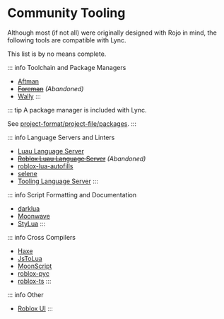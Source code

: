 # Community Tooling
Although most (if not all) were originally designed with Rojo in mind, the following tools are compatible with Lync.

This list is by no means complete.

::: info Toolchain and Package Managers
- [Aftman](https://github.com/LPGhatguy/aftman)
- [~~Foreman~~](https://github.com/Roblox/foreman) *(Abandoned)*
- [Wally](https://wally.run/)
:::

::: tip
A package manager is included with Lync.

See [project-format/project-file/packages](/lync/project-format/project-file/packages).
:::

::: info Language Servers and Linters
- [Luau Language Server](https://github.com/JohnnyMorganz/luau-lsp)
- [~~Roblox Luau Language Server~~](https://github.com/NightrainsRbx/RobloxLsp) *(Abandoned)*
- [roblox-lua-autofills](https://github.com/Kampfkarren/roblox-lua-autofills)
- [selene](https://kampfkarren.github.io/selene/)
- [Tooling Language Server](https://github.com/filiptibell/tooling-language-server)
:::

::: info Script Formatting and Documentation
- [darklua](https://darklua.com/)
- [Moonwave](https://eryn.io/moonwave/)
- [StyLua](https://github.com/JohnnyMorganz/StyLua)
:::

::: info Cross Compilers
- [Haxe](https://haxe.org/)
- [JsToLua](https://github.com/Roblox/js-to-lua)
- [MoonScript](https://moonscript.org/)
- [roblox-pyc](https://robloxpyc.gitbook.io/roblox-pyc/)
- [roblox-ts](https://roblox-ts.com/)
:::

::: info Other
- [Roblox UI](https://github.com/filiptibell/roblox-ui)
:::
